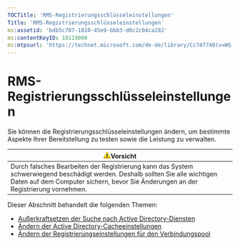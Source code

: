 ```yaml
---
TOCTitle: 'RMS-Registrierungsschlüsseleinstellungen'
Title: 'RMS-Registrierungsschlüsseleinstellungen'
ms:assetid: 'bdb5c787-1810-45e9-bbb3-d0c2c04ca282'
ms:contentKeyID: 18119000
ms:mtpsurl: 'https://technet.microsoft.com/de-de/library/Cc747740(v=WS.10)'
---
```


RMS-Registrierungsschlüsseleinstellungen
========================================

Sie können die Registrierungsschlüsseleinstellungen ändern, um bestimmte Aspekte Ihrer Bereitstellung zu testen sowie die Leistung zu verwalten.

| ![](images/Cc747740.Caution(WS.10).gif)Vorsicht                                                                                                                                         |
|----------------------------------------------------------------------------------------------------------------------------------------------------------------------------------------------------------------------|
| Durch falsches Bearbeiten der Registrierung kann das System schwerwiegend beschädigt werden. Deshalb sollten Sie alle wichtigen Daten auf dem Computer sichern, bevor Sie Änderungen an der Registrierung vornehmen. |

Dieser Abschnitt behandelt die folgenden Themen:

-   [Außerkraftsetzen der Suche nach Active Directory-Diensten](https://technet.microsoft.com/9d97e7fb-5b05-4853-ad7b-6cc82b9729f0)
-   [Ändern der Active Directory-Cacheeinstellungen](https://technet.microsoft.com/8789a7a5-2065-4fae-9104-e0a70f1f2fb6)
-   [Ändern der Registrierungseinstellungen für den Verbindungspool](https://technet.microsoft.com/c61d91db-a1ad-4ca5-a492-015da629afbc)